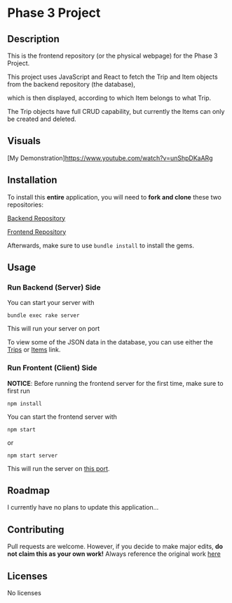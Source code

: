 # Phase 3 Project
## Description
This is the frontend repository (or the physical webpage) for the Phase 3 Project.  

This project uses JavaScript and React to fetch the Trip and Item objects from the backend repository (the database),

which is then displayed, according to which Item belongs to what Trip.  

The Trip objects have full CRUD capability, but currently the Items can only be created and deleted.

## Visuals
[My Demonstration]https://www.youtube.com/watch?v=unShpDKaARg

## Installation
To install this **entire** application, you will need to **fork and clone** these two repositories:

[Backend Repository](https://github.com/SoraEagle/phase-3-sinatra-react-project)

[Frontend Repository](https://github.com/SoraEagle/phase-3-sinatra-react-frontend)

Afterwards, make sure to use `bundle install` to install the gems.
## Usage

### Run Backend (Server) Side
You can start your server with
```
bundle exec rake server
```
This will run your server on port 

To view some of the JSON data in the database, you can use either the [Trips](http://localhost:9292/trips) or [Items](http://localhost:9292/items) link.
### Run Frontent (Client) Side
**NOTICE**: Before running the frontend server for the first time, make sure to first run
```
npm install
```

You can start the frontend server with
```
npm start
```
or
```
npm start server
```
This will run the server on [this port](http://localhost:3000/).
## Roadmap
I currently have no plans to update this application...
## Contributing
Pull requests are welcome.  However, if you decide to make major edits, **do not claim this as your own work!**
Always reference the original work [here](https://github.com/SoraEagle/my-frontend)
## Licenses
No licenses
